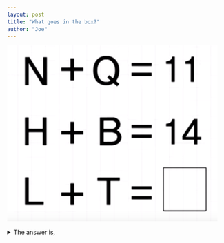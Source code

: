 ```yaml
---
layout: post
title: "What goes in the box?"
author: "Joe"
---
```


![image](../assets/160612Q.png)
  
  
  
  
  
  
<details>
   <summary>The answer is,</summary>
  2
   
</details>
